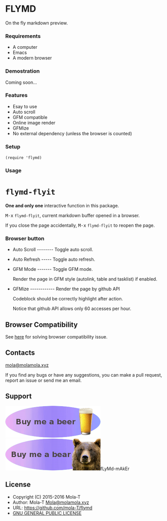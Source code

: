 # FLYMD

On the fly markdown preview.

### Requirements

- A computer
- Emacs
- A modern browser

### Demostration

Coming soon...

### Features

- Esay to use
- Auto scroll
- GFM compatible
- Online image render
- GFMize
- No external dependency (unless the browser is counted)

### Setup

``` emacs-lisp
(require 'flymd)
```

### Usage

# `flymd-flyit`

**One and only one** interactive function in this package.

<kbd>M-x</kbd> `flymd-flyit`, current markdown buffer opened in a browser.

If you close the page accidentally, <kbd>M-x</kbd> `flymd-flyit` to reopen the page.

### Browser button

- Auto Scroll -------- Toggle auto scroll.
- Auto Refresh ----- Toggle auto refresh.
- GFM Mode ------- Toggle GFM mode.

  Render the page in GFM style (autolink, table and tasklist) if enabled.

- GFMize ------------ Render the page by github API

  Codeblock should be correctly highlight after action.

  Notice that github API allows only 60 accesses per hour.

## Browser Compatibility

See [here](browser.md) for solving browser compatibility issue.

## Contacts

mola@molamola.xyz

If you find any bugs or have any suggestions, you can make a pull request, report an issue or send me an email.

## Support

[![paypal](image/buy_me_a_beer.png)](https://www.paypal.com/cgi-bin/webscr?cmd=_s-xclick&hosted_button_id=AG4M5N3TZQ2DJ)    [![paypal](image/buy_me_a_bear.png)](https://www.paypal.com/cgi-bin/webscr?cmd=_s-xclick&hosted_button_id=AZ8SZKK4MZQQE)fLyMd-mAkEr

## License

* Copyright (C) 2015-2016 Mola-T
* Author: Mola-T <Mola@molamola.xyz>
* URL: https://github.com/mola-T/flymd
* [GNU GENERAL PUBLIC LICENSE](LICENSE)
